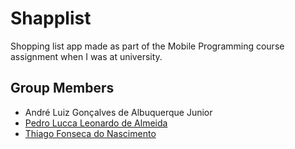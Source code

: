 # Shapplist
Shopping list app made as part of the Mobile Programming course assignment when I was at university.

## Group Members
+ André Luiz Gonçalves de Albuquerque Junior
+ [Pedro Lucca Leonardo de Almeida](https://github.com/luccazx)
+ [Thiago Fonseca do Nascimento](https://github.com/Thfona)
